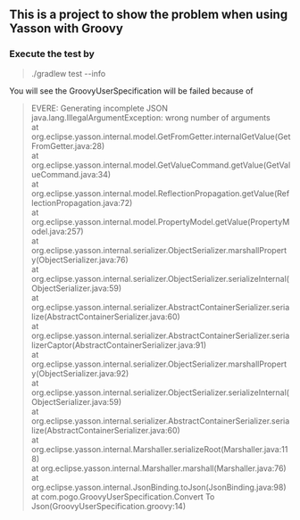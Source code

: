 ## This is a project to show the problem when using Yasson with Groovy

### Execute the test by
>./gradlew test --info

You will see the GroovyUserSpecification will be failed because of
>EVERE: Generating incomplete JSON  
 java.lang.IllegalArgumentException: wrong number of arguments  
     at org.eclipse.yasson.internal.model.GetFromGetter.internalGetValue(GetFromGetter.java:28)  
     at org.eclipse.yasson.internal.model.GetValueCommand.getValue(GetValueCommand.java:34)  
     at org.eclipse.yasson.internal.model.ReflectionPropagation.getValue(ReflectionPropagation.java:72)  
     at org.eclipse.yasson.internal.model.PropertyModel.getValue(PropertyModel.java:257)  
     at org.eclipse.yasson.internal.serializer.ObjectSerializer.marshallProperty(ObjectSerializer.java:76)  
     at org.eclipse.yasson.internal.serializer.ObjectSerializer.serializeInternal(ObjectSerializer.java:59)  
     at org.eclipse.yasson.internal.serializer.AbstractContainerSerializer.serialize(AbstractContainerSerializer.java:60)  
     at org.eclipse.yasson.internal.serializer.AbstractContainerSerializer.serializerCaptor(AbstractContainerSerializer.java:91)  
     at org.eclipse.yasson.internal.serializer.ObjectSerializer.marshallProperty(ObjectSerializer.java:92)  
     at org.eclipse.yasson.internal.serializer.ObjectSerializer.serializeInternal(ObjectSerializer.java:59)  
     at org.eclipse.yasson.internal.serializer.AbstractContainerSerializer.serialize(AbstractContainerSerializer.java:60)  
     at org.eclipse.yasson.internal.Marshaller.serializeRoot(Marshaller.java:118)  
     at org.eclipse.yasson.internal.Marshaller.marshall(Marshaller.java:76)  
     at org.eclipse.yasson.internal.JsonBinding.toJson(JsonBinding.java:98)  
     at com.pogo.GroovyUserSpecification.Convert To Json(GroovyUserSpecification.groovy:14)  